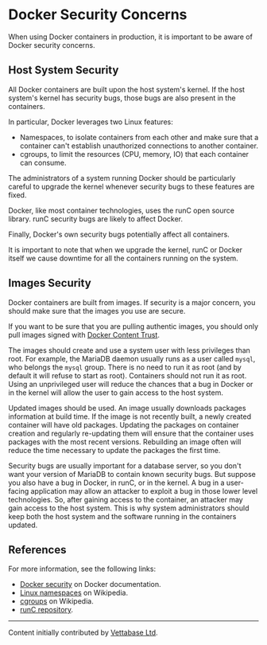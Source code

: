# Docker Security Concerns

When using Docker containers in production, it is important to be aware of Docker security concerns.

## Host System Security

All Docker containers are built upon the host system's kernel. If the host system's kernel has security bugs, those bugs are also present in the containers.

In particular, Docker leverages two Linux features:

- Namespaces, to isolate containers from each other and make sure that a container can't establish unauthorized connections to another container.
- cgroups, to limit the resources (CPU, memory, IO) that each container can consume.

The administrators of a system running Docker should be particularly careful to upgrade the kernel whenever security bugs to these features are fixed.

Docker, like most container technologies, uses the runC open source library. runC security bugs are likely to affect Docker.

Finally, Docker's own security bugs potentially affect all containers.

It is important to note that when we upgrade the kernel, runC or Docker itself we cause downtime for all the containers running on the system.

## Images Security

Docker containers are built from images. If security is a major concern, you should make sure that the images you use are secure.

If you want to be sure that you are pulling authentic images, you should only pull images signed with [Docker Content Trust](/kb/en/creating-a-custom-docker-image/#docker-content-trust).

The images should create and use a system user with less privileges than root. For example, the MariaDB daemon usually runs as a user called `mysql`, who belongs the `mysql` group. There is no need to run it as root (and by default it will refuse to start as root). Containers should not run it as root. Using an unprivileged user will reduce the chances that a bug in Docker or in the kernel will allow the user to gain access to the host system.

Updated images should be used. An image usually downloads packages information at build time. If the image is not recently built, a newly created container will have old packages. Updating the packages on container creation and regularly re-updating them will ensure that the container uses packages with the most recent versions. Rebuilding an image often will reduce the time necessary to update the packages the first time.

Security bugs are usually important for a database server, so you don't want your version of MariaDB to contain known security bugs. But suppose you also have a bug in Docker, in runC, or in the kernel. A bug in a user-facing application may allow an attacker to exploit a bug in those lower level technologies. So, after gaining access to the container, an attacker may gain access to the host system. This is why system administrators should keep both the host system and the software running in the containers updated.

## References

For more information, see the following links:

- [Docker security](https://docs.docker.com/engine/security/) on Docker documentation.
- [Linux namespaces](https://en.wikipedia.org/wiki/Linux_namespaces) on Wikipedia.
- [cgroups](https://en.wikipedia.org/wiki/Cgroups) on Wikipedia.
- [runC repository](https://github.com/opencontainers/runc).

---

Content initially contributed by [Vettabase Ltd](https://vettabase.com/).